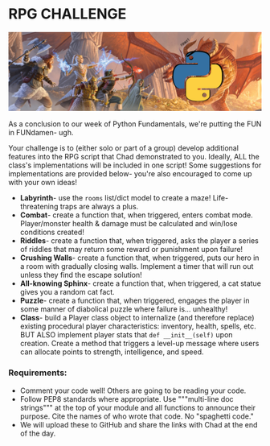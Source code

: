 # RPG CHALLENGE

![Image description](https://github.com/csfeeser/images/blob/master/pythondragon.png?raw=true)

As a conclusion to our week of Python Fundamentals, we're putting the FUN in FUNdamen- ugh.

Your challenge is to (either solo or part of a group) develop additional features into the RPG script that Chad demonstrated to you. Ideally, ALL the class's implementations will be included in one script!
Some suggestions for implementations are provided below- you're also encouraged to come up with your own ideas!

- **Labyrinth**- use the `rooms` list/dict model to create a maze! Life-threatening traps are always a plus.
- **Combat**- create a function that, when triggered, enters combat mode. Player/monster health & damage must be calculated and win/lose conditions created!
- **Riddles**- create a function that, when triggered, asks the player a series of riddles that may return some reward or punishment upon failure!
- **Crushing Walls**- create a function that, when triggered, puts our hero in a room with gradually closing walls. Implement a timer that will run out unless they find the escape solution!
- **All-knowing Sphinx**- create a function that, when triggered, a cat statue gives you a random cat fact.
- **Puzzle**- create a function that, when triggered, engages the player in some manner of diabolical puzzle where failure is... unhealthy!
- **Class**- build a Player class object to internalize (and therefore replace) existing procedural player characteristics: inventory, health, spells, etc. BUT ALSO implement player stats that `def __init__(self)` upon creation. Create a method that triggers a level-up message where users can allocate points to  strength, intelligence, and speed.

### Requirements:

- Comment your code well! Others are going to be reading your code.
- Follow PEP8 standards where appropriate. Use """multi-line doc strings""" at the top of your module and all functions to announce their purpose. Cite the names of who wrote that code. No "spaghetti code."
- We will upload these to GitHub and share the links with Chad at the end of the day.

